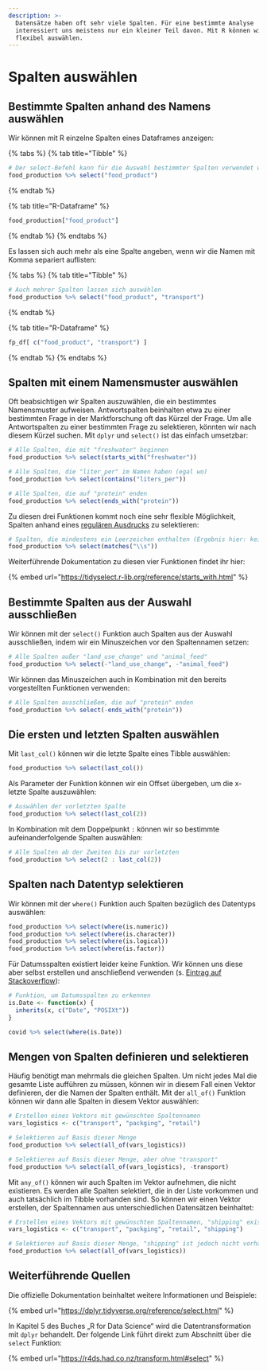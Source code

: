 ```yaml
---
description: >-
  Datensätze haben oft sehr viele Spalten. Für eine bestimmte Analyse
  interessiert uns meistens nur ein kleiner Teil davon. Mit R können wir Spalten
  flexibel auswählen.
---
```


# Spalten auswählen

## Bestimmte Spalten anhand des Namens auswählen

Wir können mit R einzelne Spalten eines Dataframes anzeigen:

{% tabs %}
{% tab title="Tibble" %}
```r
# Der select-Befehl kann für die Auswahl bestimmter Spalten verwendet werden
food_production %>% select("food_product")
```
{% endtab %}

{% tab title="R-Dataframe" %}
```r
food_production["food_product"]
```
{% endtab %}
{% endtabs %}

Es lassen sich auch mehr als eine Spalte angeben, wenn wir die Namen mit Komma separiert auflisten:

{% tabs %}
{% tab title="Tibble" %}
```r
# Auch mehrer Spalten lassen sich auswählen
food_production %>% select("food_product", "transport")
```
{% endtab %}

{% tab title="R-Dataframe" %}
```r
fp_df[ c("food_product", "transport") ]
```
{% endtab %}
{% endtabs %}

## Spalten mit einem Namensmuster auswählen

Oft beabsichtigen wir Spalten auszuwählen, die ein bestimmtes Namensmuster aufweisen. Antwortspalten beinhalten etwa zu einer bestimmten Frage in der Marktforschung oft das Kürzel der Frage. Um alle Antwortspalten zu einer bestimmten Frage zu selektieren, könnten wir nach diesem Kürzel suchen. Mit `dplyr` und `select()` ist das einfach umsetzbar:

```r
# Alle Spalten, die mit "freshwater" beginnen
food_production %>% select(starts_with("freshwater"))

# Alle Spalten, die "liter_per" im Namen haben (egal wo)
food_production %>% select(contains("liters_per"))

# Alle Spalten, die auf "protein" enden
food_production %>% select(ends_with("protein"))
```

Zu diesen drei Funktionen kommt noch eine sehr flexible Möglichkeit, Spalten anhand eines [regulären Ausdrucks](https://en.wikipedia.org/wiki/Regular\_expression) zu selektieren:

```r
# Spalten, die mindestens ein Leerzeichen enthalten (Ergebnis hier: keine)
food_production %>% select(matches("\\s"))
```

Weiterführende Dokumentation zu diesen vier Funktionen findet ihr hier:

{% embed url="https://tidyselect.r-lib.org/reference/starts_with.html" %}

## Bestimmte Spalten aus der Auswahl ausschließen

Wir können mit der `select()` Funktion auch Spalten aus der Auswahl ausschließen, indem wir ein Minuszeichen vor den Spaltennamen setzen:

```r
# Alle Spalten außer "land_use_change" und "animal_feed"
food_production %>% select(-"land_use_change", -"animal_feed")
```

Wir können das Minuszeichen auch in Kombination mit den bereits vorgestellten Funktionen verwenden:

```r
# Alle Spalten ausschließem, die auf "protein" enden
food_production %>% select(-ends_with("protein"))
```

## Die ersten und letzten Spalten auswählen

Mit `last_col()` können wir die letzte Spalte eines Tibble auswählen:

```r
food_production %>% select(last_col())
```

Als Parameter der Funktion können wir ein Offset übergeben, um die x-letzte Spalte auszuwählen:

```r
# Auswählen der vorletzten Spalte
food_production %>% select(last_col(2))
```

In Kombination mit dem Doppelpunkt `:` können wir so bestimmte aufeinanderfolgende Spalten auswählen:

```r
# Alle Spalten ab der Zweiten bis zur vorletzten
food_production %>% select(2 : last_col(2))
```

## Spalten nach Datentyp selektieren

Wir können mit der `where()` Funktion auch Spalten bezüglich des Datentyps auswählen:

```r
food_production %>% select(where(is.numeric))
food_production %>% select(where(is.character))
food_production %>% select(where(is.logical))
food_production %>% select(where(is.factor))
```

Für Datumsspalten existiert leider keine Funktion. Wir können uns diese aber selbst erstellen und anschließend verwenden (s. [Eintrag auf Stackoverflow](https://stackoverflow.com/questions/18178451/is-there-a-way-to-check-if-a-column-is-a-date-in-r)):

```r
# Funktion, um Datumsspalten zu erkennen
is.Date <- function(x) {
  inherits(x, c("Date", "POSIXt"))
}

covid %>% select(where(is.Date))
```

## Mengen von Spalten definieren und selektieren

Häufig benötigt man mehrmals die gleichen Spalten. Um nicht jedes Mal die gesamte Liste aufführen zu müssen, können wir in diesem Fall einen Vektor definieren, der die Namen der Spalten enthält. Mit der `all_of()` Funktion können wir dann alle Spalten in diesem Vektor auswählen:

```r
# Erstellen eines Vektors mit gewünschten Spaltennamen
vars_logistics <- c("transport", "packging", "retail")

# Selektieren auf Basis dieser Menge
food_production %>% select(all_of(vars_logistics))

# Selektieren auf Basis dieser Menge, aber ohne "transport"
food_production %>% select(all_of(vars_logistics), -transport)
```

Mit `any_of()` können wir auch Spalten im Vektor aufnehmen, die nicht existieren. Es werden alle Spalten selektiert, die in der Liste vorkommen und auch tatsächlich im Tibble vorhanden sind. So können wir einen Vektor erstellen, der Spaltennamen aus unterschiedlichen Datensätzen beinhaltet:

```r
# Erstellen eines Vektors mit gewünschten Spaltennamen, "shipping" existiert nicht im Tibble
vars_logistics <- c("transport", "packging", "retail", "shipping")

# Selektieren auf Basis dieser Menge, "shipping" ist jedoch nicht vorhanden
food_production %>% select(all_of(vars_logistics))
```

## Weiterführende Quellen

Die offizielle Dokumentation beinhaltet weitere Informationen und Beispiele:

{% embed url="https://dplyr.tidyverse.org/reference/select.html" %}

In Kapitel 5 des Buches „R for Data Science“ wird die Datentransformation mit `dplyr` behandelt. Der folgende Link führt direkt zum Abschnitt über die `select` Funktion:

{% embed url="https://r4ds.had.co.nz/transform.html#select" %}
